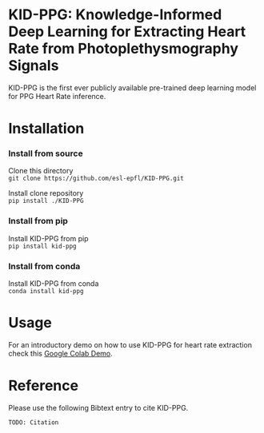 # KID-PPG: Knowledge-Informed Deep Learning for Extracting Heart Rate from Photoplethysmography Signals 

KID-PPG is the first ever publicly available pre-trained deep learning model for PPG Heart Rate inference.

# Installation

### Install from source
Clone this directory \
`git clone https://github.com/esl-epfl/KID-PPG.git`

Install clone repository \
`pip install ./KID-PPG`

### Install from pip
Install KID-PPG from pip \
`pip install kid-ppg`

### Install from conda
Install KID-PPG from conda \
`conda install kid-ppg`

# Usage

For an introductory demo on how to use KID-PPG for heart rate extraction check this [Google Colab Demo](https://colab.research.google.com/drive/1I7lP_elVuzf3sn2Tlm0QsgarUR0_9z-l?usp=share_link).

# Reference

Please use the following Bibtext entry to cite KID-PPG.

```
TODO: Citation
```